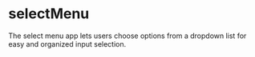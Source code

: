 # selectMenu
The select menu app lets users choose options from a dropdown list for easy and organized input selection.
